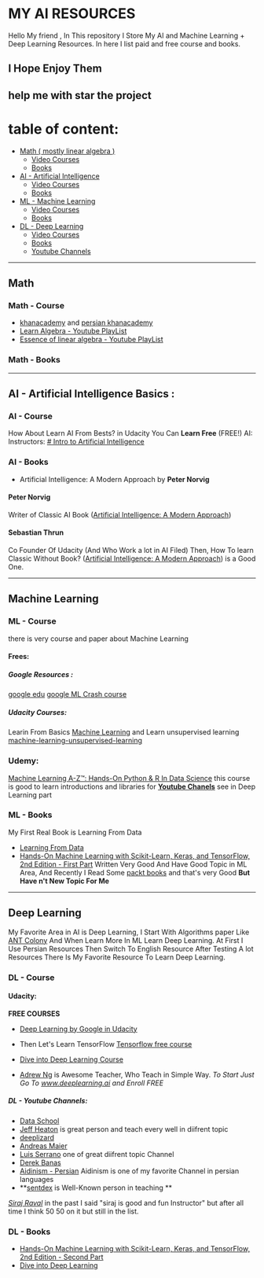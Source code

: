 # MY AI RESOURCES
Hello My friend , In This repository I Store My AI and Machine Learning + Deep Learning Resources. In here I list paid and free course and books.
## I Hope Enjoy Them
**help me with star the project**
--- 
# table of content:
 - [Math ( mostly linear algebra )](#math)
    - [Video Courses](#math---course)
    - [Books](#math---books)
 - [AI - Artificial Intelligence](#ai---artificial-intelligence-basics-)
    - [Video Courses](#ai---course)
    - [Books](#ai---books)
 - [ML - Machine Learning](#machine-learning)
    - [Video Courses](#ml---course)
    - [Books](#ml---books)
  - [DL - Deep Learning](#deep-learning)
      - [Video Courses](#dl---course)
      - [Books](#dl---books)
      - [Youtube Channels](#dl---youtube-channels)

---
## Math 
### Math - Course
 - [khanacademy](https://khanacademy.org/) and [persian khanacademy](https://fa.khanacademy.org/)
 - [Learn Algebra - Youtube PlayList](https://www.youtube.com/watch?v=B_WCI_A944E&list=PLGLfVvz_LVvQ_hHKxblsjZhfT9Pc4X8CO)
 - [Essence of linear algebra - Youtube PlayList](https://www.youtube.com/watch?v=fNk_zzaMoSs&list=PLZHQObOWTQDPD3MizzM2xVFitgF8hE_ab)
### Math - Books

---
## AI - Artificial Intelligence Basics :
### AI - Course

How About Learn AI From Bests? in Udacity You Can **Learn Free** (FREE!) AI:
Instructors:
[# Intro to Artificial Intelligence](https://eu.udacity.com/course/intro-to-artificial-intelligence--cs271?utm_medium=referral&utm_campaign=api)

### AI - Books
- Artificial Intelligence: A Modern Approach by **Peter Norvig**


#### Peter Norvig
Writer of Classic AI Book  ([Artificial Intelligence: A Modern Approach](http://aima.cs.berkeley.edu/)) 
#### Sebastian Thrun
Co Founder Of Udacity (And Who Work a lot in AI Filed)
Then, How To learn Classic Without Book?
([Artificial Intelligence: A Modern Approach](http://aima.cs.berkeley.edu/))  is a Good One.


---
## Machine Learning
### ML - Course

there is very course and paper about Machine Learning
#### Frees:
##### Google Resources :
[google edu](https://ai.google/education/)
[google ML Crash course](https://developers.google.com/machine-learning/crash-course/ml-intro)

#####  Udacity Courses:
Learin From Basics
[ Machine Learning](https://eu.udacity.com/course/machine-learning--ud262)
and Learn unsupervised learning
[machine-learning-unsupervised-learning](https://eu.udacity.com/course/machine-learning-unsupervised-learning--ud741)


### Udemy:
[Machine Learning A-Z™: Hands-On Python & R In Data Science](https://www.udemy.com/machinelearning/)
this course is good to learn introductions and libraries
for [**Youtube Chanels**](#dl---youtube-channels) see in Deep Learning part
### ML - Books

My First Real Book is Learning From Data
- [Learning From Data](http://amlbook.com/)
- [Hands-On Machine Learning with Scikit-Learn, Keras, and TensorFlow, 2nd Edition - First Part](https://www.oreilly.com/library/view/hands-on-machine-learning/9781492032632/)
Written Very Good And Have Good Topic in ML Area, And Recently I Read Some [packt books](https://www.packtpub.com/) and that's very Good **But Have n't New Topic For Me**

---
## Deep Learning
My Favorite Area in AI is Deep Learning, I Start With Algorithms paper Like [ANT Colony](https://scholar.google.com/scholar?q=ant%20colony%20optimization%20deep%20learning) And When Learn More In ML Learn Deep Learning. At First I Use Persian Resources Then Switch To English Resource After Testing A lot Resources There Is My Favorite Resource To Learn Deep Learning.

### DL - Course


#### Udacity:

**FREE COURSES**

- [ Deep Learning by Google in Udacity](https://eu.udacity.com/course/deep-learning--ud730)

- Then Let's Learn TensorFlow [Tensorflow free course](https://eu.udacity.com/course/intro-to-tensorflow-for-deep-learning--ud187)
- [Dive into Deep Learning Course](https://courses.d2l.ai/berkeley-stat-157/index.html)
- [Adrew Ng](www.deeplearning.ai) is Awesome Teacher, Who Teach in Simple Way. *To Start Just Go To www.deeplearning.ai and Enroll FREE*

##### DL - Youtube Channels:


- [Data School](https://www.youtube.com/channel/UCnVzApLJE2ljPZSeQylSEyg) 
- [Jeff Heaton](https://www.youtube.com/channel/UCR1-GEpyOPzT2AO4D_eifdw) is great person and teach every well in diifrent topic 
- [deeplizard](https://www.youtube.com/channel/UC4UJ26WkceqONNF5S26OiVw)
- [Andreas Maier](https://www.youtube.com/channel/UCoiMqX5FHfk_KDow7xSe7pg)
- [Luis Serrano](https://www.youtube.com/channel/UCgBncpylJ1kiVaPyP-PZauQ) one of great diifrent topic Channel
- [Derek Banas ](https://www.youtube.com/channel/UCwRXb5dUK4cvsHbx-rGzSgw)
- [Aidinism - Persian](https://www.youtube.com/channel/UCng61h_6CH2FHu9VSsSP1Uw) Aidinism is one of my favorite Channel in persian languages
- **[sentdex](https://www.youtube.com/channel/UCfzlCWGWYyIQ0aLC5w48gBQ) is Well-Known person in teaching **

*[Siraj Raval](https://www.youtube.com/channel/UCWN3xxRkmTPmbKwht9FuE5A)* in the past I said "siraj is good and fun Instructor" but after all time I think 50 50 on it but still in the list.

### DL - Books
- [Hands-On Machine Learning with Scikit-Learn, Keras, and TensorFlow, 2nd Edition - Second Part](https://www.oreilly.com/library/view/hands-on-machine-learning/9781492032632/)
- [Dive into Deep Learning](https://d2l.ai/)
